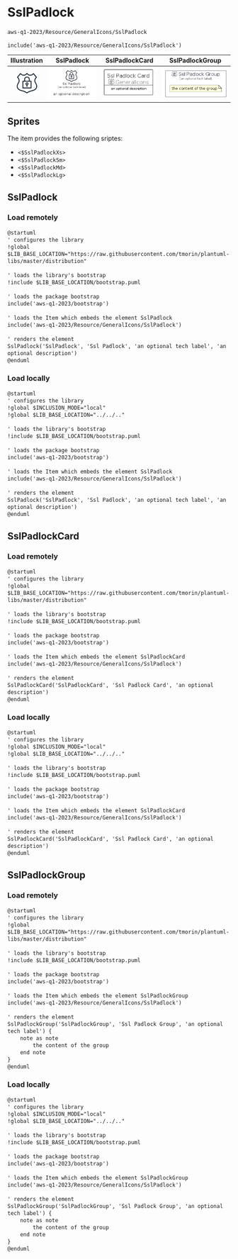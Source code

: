 # SslPadlock


```text
aws-q1-2023/Resource/GeneralIcons/SslPadlock
```

```text
include('aws-q1-2023/Resource/GeneralIcons/SslPadlock')
```



| Illustration | SslPadlock | SslPadlockCard | SslPadlockGroup |
| :---: | :---: | :---: | :---: |
| ![illustration for Illustration](../../../aws-q1-2023/Resource/GeneralIcons/SslPadlock.png) | ![illustration for SslPadlock](../../../aws-q1-2023/Resource/GeneralIcons/SslPadlock.Local.png) | ![illustration for SslPadlockCard](../../../aws-q1-2023/Resource/GeneralIcons/SslPadlockCard.Local.png) | ![illustration for SslPadlockGroup](../../../aws-q1-2023/Resource/GeneralIcons/SslPadlockGroup.Local.png) |



## Sprites
The item provides the following sriptes:

- `<$SslPadlockXs>`
- `<$SslPadlockSm>`
- `<$SslPadlockMd>`
- `<$SslPadlockLg>`





## SslPadlock

### Load remotely
```plantuml
@startuml
' configures the library
!global $LIB_BASE_LOCATION="https://raw.githubusercontent.com/tmorin/plantuml-libs/master/distribution"

' loads the library's bootstrap
!include $LIB_BASE_LOCATION/bootstrap.puml

' loads the package bootstrap
include('aws-q1-2023/bootstrap')

' loads the Item which embeds the element SslPadlock
include('aws-q1-2023/Resource/GeneralIcons/SslPadlock')

' renders the element
SslPadlock('SslPadlock', 'Ssl Padlock', 'an optional tech label', 'an optional description')
@enduml
```

### Load locally
```plantuml
@startuml
' configures the library
!global $INCLUSION_MODE="local"
!global $LIB_BASE_LOCATION="../../.."

' loads the library's bootstrap
!include $LIB_BASE_LOCATION/bootstrap.puml

' loads the package bootstrap
include('aws-q1-2023/bootstrap')

' loads the Item which embeds the element SslPadlock
include('aws-q1-2023/Resource/GeneralIcons/SslPadlock')

' renders the element
SslPadlock('SslPadlock', 'Ssl Padlock', 'an optional tech label', 'an optional description')
@enduml
```

## SslPadlockCard

### Load remotely
```plantuml
@startuml
' configures the library
!global $LIB_BASE_LOCATION="https://raw.githubusercontent.com/tmorin/plantuml-libs/master/distribution"

' loads the library's bootstrap
!include $LIB_BASE_LOCATION/bootstrap.puml

' loads the package bootstrap
include('aws-q1-2023/bootstrap')

' loads the Item which embeds the element SslPadlockCard
include('aws-q1-2023/Resource/GeneralIcons/SslPadlock')

' renders the element
SslPadlockCard('SslPadlockCard', 'Ssl Padlock Card', 'an optional description')
@enduml
```

### Load locally
```plantuml
@startuml
' configures the library
!global $INCLUSION_MODE="local"
!global $LIB_BASE_LOCATION="../../.."

' loads the library's bootstrap
!include $LIB_BASE_LOCATION/bootstrap.puml

' loads the package bootstrap
include('aws-q1-2023/bootstrap')

' loads the Item which embeds the element SslPadlockCard
include('aws-q1-2023/Resource/GeneralIcons/SslPadlock')

' renders the element
SslPadlockCard('SslPadlockCard', 'Ssl Padlock Card', 'an optional description')
@enduml
```

## SslPadlockGroup

### Load remotely
```plantuml
@startuml
' configures the library
!global $LIB_BASE_LOCATION="https://raw.githubusercontent.com/tmorin/plantuml-libs/master/distribution"

' loads the library's bootstrap
!include $LIB_BASE_LOCATION/bootstrap.puml

' loads the package bootstrap
include('aws-q1-2023/bootstrap')

' loads the Item which embeds the element SslPadlockGroup
include('aws-q1-2023/Resource/GeneralIcons/SslPadlock')

' renders the element
SslPadlockGroup('SslPadlockGroup', 'Ssl Padlock Group', 'an optional tech label') {
    note as note
        the content of the group
    end note
}
@enduml
```

### Load locally
```plantuml
@startuml
' configures the library
!global $INCLUSION_MODE="local"
!global $LIB_BASE_LOCATION="../../.."

' loads the library's bootstrap
!include $LIB_BASE_LOCATION/bootstrap.puml

' loads the package bootstrap
include('aws-q1-2023/bootstrap')

' loads the Item which embeds the element SslPadlockGroup
include('aws-q1-2023/Resource/GeneralIcons/SslPadlock')

' renders the element
SslPadlockGroup('SslPadlockGroup', 'Ssl Padlock Group', 'an optional tech label') {
    note as note
        the content of the group
    end note
}
@enduml
```

